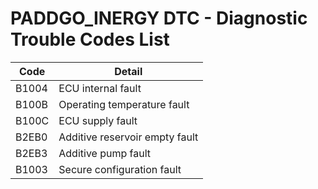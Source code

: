 # PADDGO_INERGY DTC - Diagnostic Trouble Codes List

| Code | Detail |
| - | - |
| B1004 | ECU internal fault |
| B100B | Operating temperature fault |
| B100C | ECU supply fault |
| B2EB0 | Additive reservoir empty fault |
| B2EB3 | Additive pump fault |
| B1003 | Secure configuration fault |
